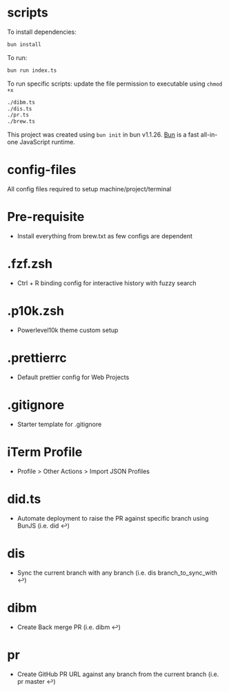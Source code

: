 # scripts

To install dependencies:

```bash
bun install
```

To run:

```bash
bun run index.ts
```

To run specific scripts:
update the file permission to executable using `chmod +x`

```bash 
./dibm.ts
./dis.ts 
./pr.ts 
./brew.ts
```

This project was created using `bun init` in bun v1.1.26. [Bun](https://bun.sh) is a fast all-in-one JavaScript runtime.

# config-files
All config files required to setup machine/project/terminal

# Pre-requisite 
- Install everything from brew.txt as few configs are dependent

# .fzf.zsh 
- Ctrl + R binding config for interactive history with fuzzy search 

# .p10k.zsh 
- Powerlevel10k theme custom setup

# .prettierrc 
- Default prettier config for Web Projects

# .gitignore 
- Starter template for .gitignore

# iTerm Profile 
- Profile > Other Actions > Import JSON Profiles

# did.ts
- Automate deployment to raise the PR against specific branch using BunJS (i.e. did ↩️)

# dis 
- Sync the current branch with any branch (i.e. dis branch_to_sync_with ↩️)

# dibm 
- Create Back merge PR (i.e. dibm ↩️)

# pr
- Create GitHub PR URL against any branch from the current branch (i.e. pr master ↩️)